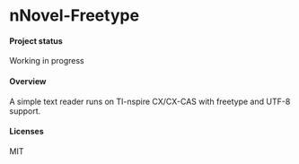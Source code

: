 nNovel-Freetype
===============

#### Project status
Working in progress

#### Overview
A simple text reader runs on TI-nspire CX/CX-CAS with freetype and UTF-8 support.

#### Licenses
MIT
